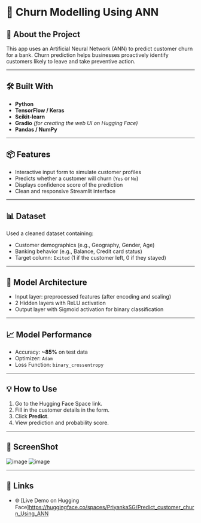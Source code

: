 # 💼 Churn Modelling Using ANN


## 🧠 About the Project

This app uses an Artificial Neural Network (ANN) to predict customer churn for a bank. Churn prediction helps businesses proactively identify customers likely to leave and take preventive action.

---

## 🛠️ Built With

- **Python**
- **TensorFlow / Keras**
- **Scikit-learn**
- **Gradio** *(for creating the web UI on Hugging Face)*
- **Pandas / NumPy**

---

## 📦 Features

- Interactive input form to simulate customer profiles
- Predicts whether a customer will churn (`Yes` or `No`)
- Displays confidence score of the prediction
- Clean and responsive Streamlit interface

---

## 📊 Dataset

Used a cleaned dataset containing:
- Customer demographics (e.g., Geography, Gender, Age)
- Banking behavior (e.g., Balance, Credit card status)
- Target column: `Exited` (1 if the customer left, 0 if they stayed)

---

## 🧮 Model Architecture

- Input layer: preprocessed features (after encoding and scaling)
- 2 Hidden layers with ReLU activation
- Output layer with Sigmoid activation for binary classification

---

## 📈 Model Performance

- Accuracy: **~85%** on test data  
- Optimizer: `Adam`  
- Loss Function: `binary_crossentropy`

---

## 💡 How to Use

1. Go to the Hugging Face Space link.
2. Fill in the customer details in the form.
3. Click **Predict**.
4. View prediction and probability score.

---
## 🔗 ScreenShot
![image](https://github.com/user-attachments/assets/6f8b1be3-994f-4292-b0a6-071ae7833013)
![image](https://github.com/user-attachments/assets/e0c33f7b-5594-4d6b-ab04-61373c27eca5)


---
## 🔗 Links

- 🌐 [Live Demo on Hugging Face]https://huggingface.co/spaces/PriyankaSG/Predict_customer_churn_Using_ANN


